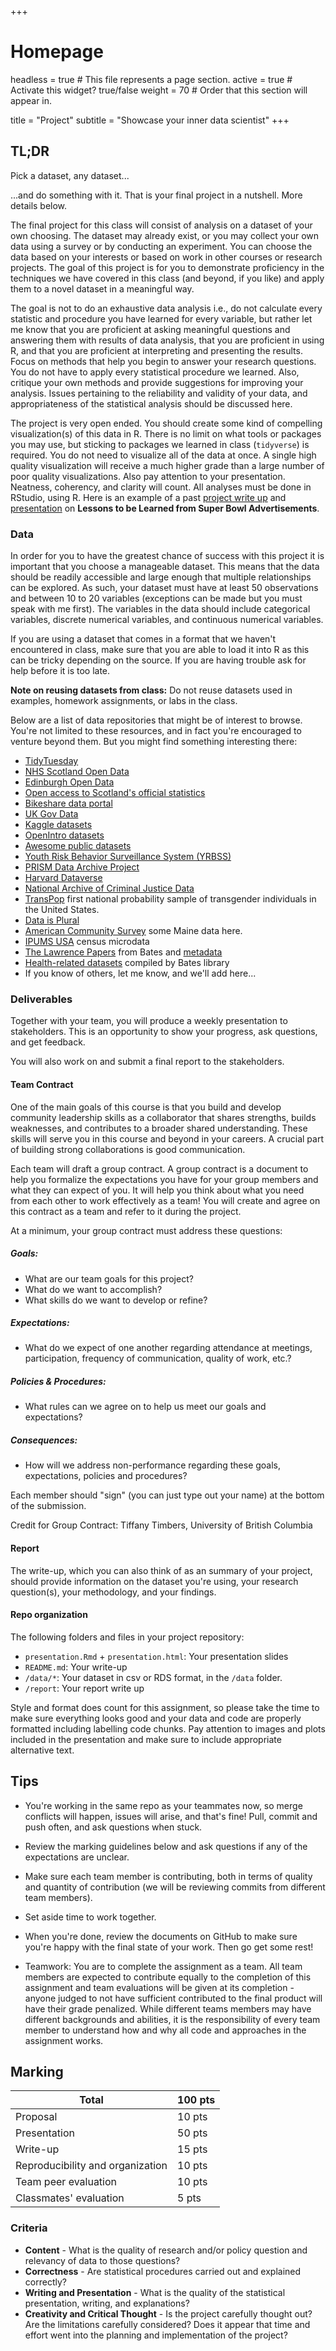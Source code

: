 +++
# Homepage
headless = true  # This file represents a page section.
active = true  # Activate this widget? true/false
weight = 70  # Order that this section will appear in.

title = "Project"
subtitle = "Showcase your inner data scientist"
+++

## TL;DR

Pick a dataset, any dataset...

...and do something with it. That is your final project in a nutshell. More details below.

The final project for this class will consist of analysis on a dataset of your own choosing. The dataset may already exist, or you may collect your own data using a survey or by conducting an experiment. You can choose the data based on your interests or based on work in other courses or research projects. The goal of this project is for you to demonstrate proficiency in the techniques we have covered in this class (and beyond, if you like) and apply them to a novel dataset in a meaningful way.

The goal is not to do an exhaustive data analysis i.e., do not calculate every statistic and procedure you have learned for every variable, but rather let me know that you are proficient at asking meaningful questions and answering them with results of data analysis, that you are proficient in using R, and that you are proficient at interpreting and presenting the results. Focus on methods that help you begin to answer your research questions. You do not have to apply every statistical procedure we learned. Also, critique your own methods and provide suggestions for improving your analysis. Issues pertaining to the reliability and validity of your data, and appropriateness of the statistical analysis should be discussed here.

The project is very open ended. You should create some kind of compelling visualization(s) of this data in R. There is no limit on what tools or packages you may use, but sticking to packages we learned in class (`tidyverse`) is required. You do not need to visualize all of the data at once. A single high quality visualization will receive a much higher grade than a large number of poor quality visualizations. Also pay attention to your presentation. Neatness, coherency, and clarity will count. All analyses must be done in RStudio, using R. 
Here is an example of a past [project write up](https://dcs-210.github.io/project-lizakemuntopatrick/) and [presentation](https://dcs-210.github.io/project-lizakemuntopatrick/presentation/presentation.html#1) on **Lessons to be Learned from Super Bowl Advertisements**. 

### Data

In order for you to have the greatest chance of success with this project it is important that you choose a manageable dataset. This means that the data should be readily accessible and large enough that multiple relationships can be explored. As such, your dataset must have at least 50 observations and between 10 to 20 variables (exceptions can be made but you must speak with me first). The variables in the data should include categorical variables, discrete numerical variables, and continuous numerical variables.

If you are using a dataset that comes in a format that we haven't encountered in class, make sure that you are able to load it into R as this can be tricky depending on the source. If you are having trouble ask for help before it is too late.

**Note on reusing datasets from class:** Do not reuse datasets used in examples, homework assignments, or labs in the class.

Below are a list of data repositories that might be of interest to browse. You're not limited to these resources, and in fact you're encouraged to venture beyond them. But you might find something interesting there:

- [TidyTuesday](https://github.com/rfordatascience/tidytuesday)
- [NHS Scotland Open Data](https://www.opendata.nhs.scot/)
- [Edinburgh Open Data](https://edinburghopendata.info/)
- [Open access to Scotland's official statistics](https://statistics.gov.scot/home)
- [Bikeshare data portal](https://www.bikeshare.com/data/)
- [UK Gov Data](https://data.gov.uk/)
- [Kaggle datasets](https://www.kaggle.com/datasets)
- [OpenIntro datasets](http://openintrostat.github.io/openintro/)
- [Awesome public datasets](https://github.com/awesomedata/awesome-public-datasets)
- [Youth Risk Behavior Surveillance System (YRBSS)](https://chronicdata.cdc.gov/Youth-Risk-Behaviors/DASH-Youth-Risk-Behavior-Surveillance-System-YRBSS/q6p7-56au)
- [PRISM Data Archive Project](https://www.icpsr.umich.edu/icpsrweb/content/ICPSR/fenway.html)
- [Harvard Dataverse](https://dataverse.harvard.edu/)
- [National Archive of Criminal Justice Data](https://www.icpsr.umich.edu/web/pages/NACJD/index.html)
- [TransPop](https://www.icpsr.umich.edu/web/ICPSR/studies/37938) first national probability sample of transgender individuals in the United States.
- [Data is Plural](https://www.data-is-plural.com/archive/)
- [American Community Survey](https://data.census.gov/cedsci/) some Maine data here.
- [IPUMS USA](https://usa.ipums.org/usa/) census microdata
- [The Lawrence Papers](https://scarab.bates.edu/lawrance/) from Bates and [metadata](https://bates-archives.libraryhost.com/repositories/2/resources/185)
- [Health-related datasets](https://libguides.bates.edu/health-economics/resources) compiled by Bates library
- If you know of others, let me know, and we'll add here...

### Deliverables

Together with your team, you will produce a weekly presentation to stakeholders. This is an opportunity to show your progress, ask questions, and get feedback.

You will also work on and submit a final report to the stakeholders.

#### Team Contract

One of the main goals of this course is that you build and develop community leadership skills as a collaborator that shares strengths, builds weaknesses, and contributes to a broader shared understanding. These skills will serve you in this course and beyond in your careers. A crucial part of building strong collaborations is good communication.

Each team will draft a group contract. A group contract is a document to help you formalize the expectations you have for your group members and what they can expect of you. It will help you think about what you need from each other to work effectively as a team! You will create and agree on this contract as a team and refer to it during the project.

At a minimum, your group contract must address these questions:

##### Goals:

- What are our team goals for this project?
- What do we want to accomplish?
- What skills do we want to develop or refine?

##### Expectations:

- What do we expect of one another regarding attendance at meetings, participation, frequency of communication, quality of work, etc.?

##### Policies & Procedures:

- What rules can we agree on to help us meet our goals and expectations?

##### Consequences:

- How will we address non-performance regarding these goals, expectations, policies and procedures?

Each member should "sign" (you can just type out your name) at the bottom of the submission.

Credit for Group Contract: Tiffany Timbers, University of British Columbia

#### Report

The write-up, which you can also think of as an summary of your project, should provide information on the dataset you're using, your research question(s), your methodology, and your findings. 

#### Repo organization

The following folders and files in your project repository:

* `presentation.Rmd` + `presentation.html`: Your presentation slides
* `README.md`: Your write-up
* `/data/*`: Your dataset in csv or RDS format, in the `/data` folder.
* `/report`: Your report write up

Style and format does count for this assignment, so please take the time to make sure everything looks good and your data and code are properly formatted including labelling code chunks. Pay attention to images and plots included in the presentation and make sure to include appropriate alternative text.

## Tips

- You're working in the same repo as your teammates now, so merge conflicts will happen, issues will arise, and that's fine! Pull, commit and push often, and ask questions when stuck.
- Review the marking guidelines below and ask questions if any of the expectations are unclear.
- Make sure each team member is contributing, both in terms of quality and quantity of contribution (we will be reviewing commits from different team members).
- Set aside time to work together.
- When you're done, review the documents on GitHub to make sure you're happy with the final state of your work. Then go get some rest!

- Teamwork: You are to complete the assignment as a team. All team members are expected to contribute equally to the completion of this assignment and team evaluations will be given at its completion - anyone judged to not have sufficient contributed to the final product will have their grade penalized. While different teams members may have different backgrounds and abilities, it is the responsibility of every team member to understand how and why all code and approaches in the assignment works.

## Marking

Total                          | 100 pts
-------------------------------|--------
Proposal                       | 10 pts
Presentation                   | 50 pts
Write-up                       | 15 pts
Reproducibility and organization | 10 pts
Team peer evaluation           | 10 pts
Classmates' evaluation         | 5 pts

### Criteria 

- **Content** - What is the quality of research and/or policy question and relevancy of data to those questions?
- **Correctness** - Are statistical procedures carried out and explained correctly?
- **Writing and Presentation** - What is the quality of the statistical presentation, writing, and explanations?
- **Creativity and Critical Thought** - Is the project carefully thought out? Are the limitations carefully considered? Does it appear that time and effort went into the planning and implementation of the project?
